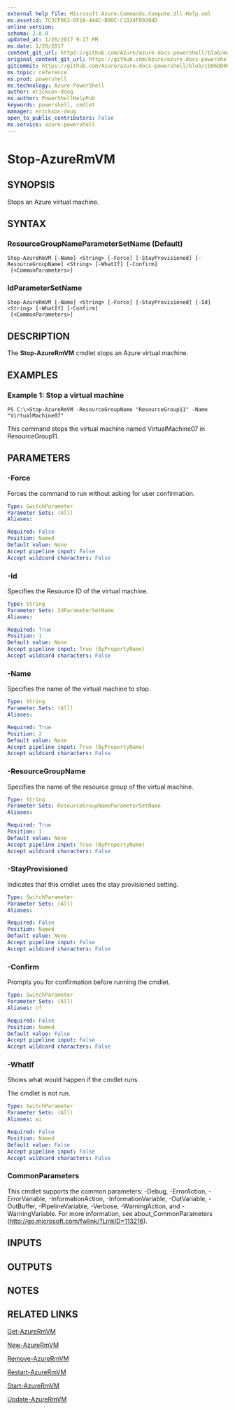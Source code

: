 ```yaml
---
external help file: Microsoft.Azure.Commands.Compute.dll-Help.xml
ms.assetid: 7C3CF963-6F1A-444C-B90C-C1D24F89204D
online version: 
schema: 2.0.0
updated_at: 1/20/2017 9:17 PM
ms.date: 1/20/2017
content_git_url: https://github.com/Azure/azure-docs-powershell/blob/master/azureps-cmdlets-docs/ResourceManager/AzureRM.Compute/v2.5.0/Stop-AzureRmVM.md
original_content_git_url: https://github.com/Azure/azure-docs-powershell/blob/master/azureps-cmdlets-docs/ResourceManager/AzureRM.Compute/v2.5.0/Stop-AzureRmVM.md
gitcommit: https://github.com/Azure/azure-docs-powershell/blob/cb06bb906911a2a2e1f57adbafe0c0c97a0b205b/azureps-cmdlets-docs/ResourceManager/AzureRM.Compute/v2.5.0/Stop-AzureRmVM.md
ms.topic: reference
ms.prod: powershell
ms.technology: Azure PowerShell
author: erickson-doug
ms.author: PowerShellHelpPub
keywords: powershell, cmdlet
manager: erickson-doug
open_to_public_contributors: False
ms.service: azure-powershell
---
```


# Stop-AzureRmVM

## SYNOPSIS
Stops an Azure virtual machine.

## SYNTAX

### ResourceGroupNameParameterSetName (Default)
```
Stop-AzureRmVM [-Name] <String> [-Force] [-StayProvisioned] [-ResourceGroupName] <String> [-WhatIf] [-Confirm]
 [<CommonParameters>]
```

### IdParameterSetName
```
Stop-AzureRmVM [-Name] <String> [-Force] [-StayProvisioned] [-Id] <String> [-WhatIf] [-Confirm]
 [<CommonParameters>]
```

## DESCRIPTION
The **Stop-AzureRmVM** cmdlet stops an Azure virtual machine.

## EXAMPLES

### Example 1: Stop a virtual machine
```
PS C:\>Stop-AzureRmVM -ResourceGroupName "ResourceGroup11" -Name "VirtualMachine07"
```

This command stops the virtual machine named VirtualMachine07 in ResourceGroup11.

## PARAMETERS

### -Force
Forces the command to run without asking for user confirmation.

```yaml
Type: SwitchParameter
Parameter Sets: (All)
Aliases: 

Required: False
Position: Named
Default value: None
Accept pipeline input: False
Accept wildcard characters: False
```

### -Id
Specifies the Resource ID of the virtual machine.

```yaml
Type: String
Parameter Sets: IdParameterSetName
Aliases: 

Required: True
Position: 1
Default value: None
Accept pipeline input: True (ByPropertyName)
Accept wildcard characters: False
```

### -Name
Specifies the name of the virtual machine to stop.

```yaml
Type: String
Parameter Sets: (All)
Aliases: 

Required: True
Position: 2
Default value: None
Accept pipeline input: True (ByPropertyName)
Accept wildcard characters: False
```

### -ResourceGroupName
Specifies the name of the resource group of the virtual machine.

```yaml
Type: String
Parameter Sets: ResourceGroupNameParameterSetName
Aliases: 

Required: True
Position: 1
Default value: None
Accept pipeline input: True (ByPropertyName)
Accept wildcard characters: False
```

### -StayProvisioned
Indicates that this cmdlet uses the stay provisioned setting.

```yaml
Type: SwitchParameter
Parameter Sets: (All)
Aliases: 

Required: False
Position: Named
Default value: None
Accept pipeline input: False
Accept wildcard characters: False
```

### -Confirm
Prompts you for confirmation before running the cmdlet.

```yaml
Type: SwitchParameter
Parameter Sets: (All)
Aliases: cf

Required: False
Position: Named
Default value: False
Accept pipeline input: False
Accept wildcard characters: False
```

### -WhatIf
Shows what would happen if the cmdlet runs.

The cmdlet is not run.

```yaml
Type: SwitchParameter
Parameter Sets: (All)
Aliases: wi

Required: False
Position: Named
Default value: False
Accept pipeline input: False
Accept wildcard characters: False
```

### CommonParameters
This cmdlet supports the common parameters: -Debug, -ErrorAction, -ErrorVariable, -InformationAction, -InformationVariable, -OutVariable, -OutBuffer, -PipelineVariable, -Verbose, -WarningAction, and -WarningVariable. For more information, see about_CommonParameters (http://go.microsoft.com/fwlink/?LinkID=113216).

## INPUTS

## OUTPUTS

## NOTES

## RELATED LINKS

[Get-AzureRmVM](xref:ResourceManager/AzureRM.Compute/v2.5.0/Get-AzureRmVM.md)

[New-AzureRmVM](xref:ResourceManager/AzureRM.Compute/v2.5.0/New-AzureRmVM.md)

[Remove-AzureRmVM](xref:ResourceManager/AzureRM.Compute/v2.5.0/Remove-AzureRmVM.md)

[Restart-AzureRmVM](xref:ResourceManager/AzureRM.Compute/v2.5.0/Restart-AzureRmVM.md)

[Start-AzureRmVM](xref:ResourceManager/AzureRM.Compute/v2.5.0/Start-AzureRmVM.md)

[Update-AzureRmVM](xref:ResourceManager/AzureRM.Compute/v2.5.0/Update-AzureRmVM.md)


